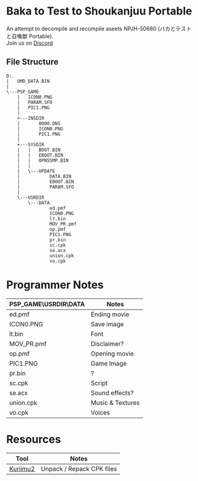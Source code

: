 # Baka to Test to Shoukanjuu Portable
An attempt to decompile and recompile aseets NPJH-50680 (バカとテストと召喚獣 Portable).  
Join us on [Discord](https://discord.gg/CcZ2M62Gsy)

## File Structure
```
D:.
|   UMD_DATA.BIN
|
\---PSP_GAME
    |   ICON0.PNG
    |   PARAM.SFO
    |   PIC1.PNG
    |
    +---INSDIR
    |       0000.DNS
    |       ICON0.PNG
    |       PIC1.PNG
    |
    +---SYSDIR
    |   |   BOOT.BIN
    |   |   EBOOT.BIN
    |   |   OPNSSMP.BIN
    |   |
    |   \---UPDATE
    |           DATA.BIN
    |           EBOOT.BIN
    |           PARAM.SFO
    |
    \---USRDIR
        \---DATA
                ed.pmf
                ICON0.PNG
                lt.bin
                MOV_PR.pmf
                op.pmf
                PIC1.PNG
                pr.bin
                sc.cpk
                se.acx
                union.cpk
                vo.cpk
```

# Programmer Notes

| PSP_GAME\USRDIR\DATA | Notes |
| -------------------- | ----- |
| ed.pmf | Ending movie |
| ICON0.PNG | Save image |
| lt.bin | Font |
| MOV_PR.pmf | Disclaimer? |
| op.pmf | Opening movie |
| PIC1.PNG | Game Image |
| pr.bin | ? |
| sc.cpk | Script |
| se.acx | Sound effects? |
| union.cpk | Music & Textures |
| vo.cpk | Voices |

# Resources
| Tool | Notes |
| ---- | ----- |
| [Kuriimu2](https://github.com/FanTranslatorsInternational/Kuriimu2) | Unpack / Repack CPK files |
